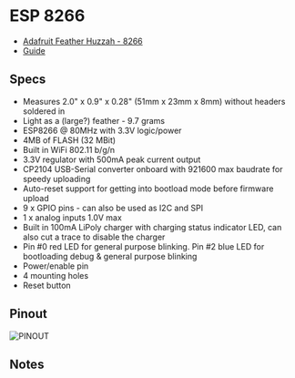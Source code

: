 # ESP 8266
* [Adafruit Feather Huzzah - 8266](https://www.adafruit.com/product/2821)
* [Guide](https://learn.adafruit.com/adafruit-feather-huzzah-esp8266)

## Specs
* Measures 2.0" x 0.9" x 0.28" (51mm x 23mm x 8mm) without headers soldered in
* Light as a (large?) feather - 9.7 grams
* ESP8266 @ 80MHz with 3.3V logic/power
* 4MB of FLASH (32 MBit)
* Built in WiFi 802.11 b/g/n
* 3.3V regulator with 500mA peak current output
* CP2104 USB-Serial converter onboard with 921600 max baudrate for speedy uploading
* Auto-reset support for getting into bootload mode before firmware upload
* 9 x GPIO pins - can also be used as I2C and SPI
* 1 x analog inputs 1.0V max
* Built in 100mA LiPoly charger with charging status indicator LED, can also cut a trace to disable the charger
* Pin #0 red LED for general purpose blinking. Pin #2 blue LED for bootloading debug & general purpose blinking
* Power/enable pin
* 4 mounting holes
* Reset button

## Pinout
![PINOUT](./Huzzah_ESP8266_Pinout_v1.2-1.png)

## Notes
